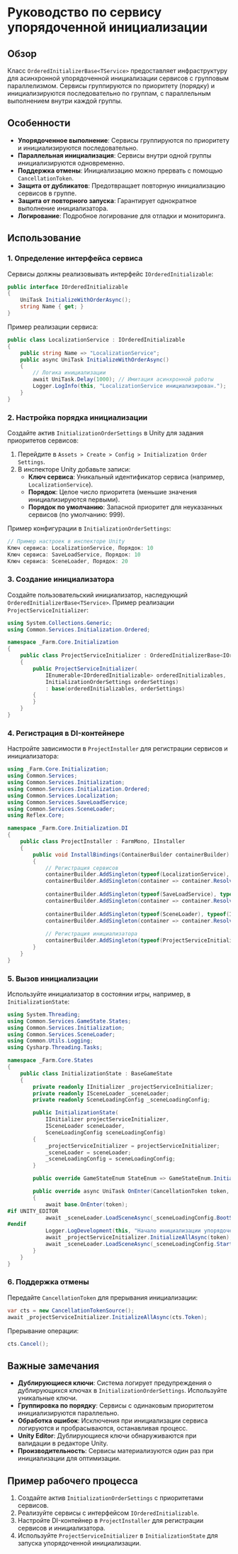 # Руководство по сервису упорядоченной инициализации

## Обзор
Класс `OrderedInitializerBase<TService>` предоставляет инфраструктуру для асинхронной упорядоченной инициализации сервисов с групповым параллелизмом. Сервисы группируются по приоритету (порядку) и инициализируются последовательно по группам, с параллельным выполнением внутри каждой группы.

## Особенности
- **Упорядоченное выполнение**: Сервисы группируются по приоритету и инициализируются последовательно.
- **Параллельная инициализация**: Сервисы внутри одной группы инициализируются одновременно.
- **Поддержка отмены**: Инициализацию можно прервать с помощью `CancellationToken`.
- **Защита от дубликатов**: Предотвращает повторную инициализацию сервисов в группе.
- **Защита от повторного запуска**: Гарантирует однократное выполнение инициализатора.
- **Логирование**: Подробное логирование для отладки и мониторинга.

## Использование

### 1. Определение интерфейса сервиса
Сервисы должны реализовывать интерфейс `IOrderedInitializable`:

```csharp
public interface IOrderedInitializable
{
    UniTask InitializeWithOrderAsync();
    string Name { get; }
}
```

Пример реализации сервиса:

```csharp
public class LocalizationService : IOrderedInitializable
{
    public string Name => "LocalizationService";
    public async UniTask InitializeWithOrderAsync()
    {
        // Логика инициализации
        await UniTask.Delay(1000); // Имитация асинхронной работы
        Logger.LogInfo(this, "LocalizationService инициализирован.");
    }
}
```

### 2. Настройка порядка инициализации
Создайте актив `InitializationOrderSettings` в Unity для задания приоритетов сервисов:

1. Перейдите в `Assets > Create > Config > Initialization Order Settings`.
2. В инспекторе Unity добавьте записи:
   - **Ключ сервиса**: Уникальный идентификатор сервиса (например, `LocalizationService`).
   - **Порядок**: Целое число приоритета (меньшие значения инициализируются первыми).
   - **Порядок по умолчанию**: Запасной приоритет для неуказанных сервисов (по умолчанию: 999).

Пример конфигурации в `InitializationOrderSettings`:

```csharp
// Пример настроек в инспекторе Unity
Ключ сервиса: LocalizationService, Порядок: 10
Ключ сервиса: SaveLoadService, Порядок: 10
Ключ сервиса: SceneLoader, Порядок: 20
```

### 3. Создание инициализатора
Создайте пользовательский инициализатор, наследующий `OrderedInitializerBase<TService>`. Пример реализации `ProjectServiceInitializer`:

```csharp
using System.Collections.Generic;
using Common.Services.Initialization.Ordered;

namespace _Farm.Core.Initialization
{
    public class ProjectServiceInitializer : OrderedInitializerBase<IOrderedInitializable>
    {
        public ProjectServiceInitializer(
            IEnumerable<IOrderedInitializable> orderedInitializables,
            InitializationOrderSettings orderSettings)
            : base(orderedInitializables, orderSettings)
        {
        }
    }
}
```

### 4. Регистрация в DI-контейнере
Настройте зависимости в `ProjectInstaller` для регистрации сервисов и инициализатора:

```csharp
using _Farm.Core.Initialization;
using Common.Services;
using Common.Services.Initialization;
using Common.Services.Initialization.Ordered;
using Common.Services.Localization;
using Common.Services.SaveLoadService;
using Common.Services.SceneLoader;
using Reflex.Core;

namespace _Farm.Core.Initialization.DI
{
    public class ProjectInstaller : FarmMono, IInstaller
    {
        public void InstallBindings(ContainerBuilder containerBuilder)
        {
            // Регистрация сервисов
            containerBuilder.AddSingleton(typeof(LocalizationService), typeof(ILocalizationService), typeof(IOrderedInitializable));
            containerBuilder.AddSingleton(container => container.Resolve<LocalizationService>(), typeof(IService));
            
            containerBuilder.AddSingleton(typeof(SaveLoadService), typeof(ISaveLoadService), typeof(IOrderedInitializable));
            containerBuilder.AddSingleton(container => container.Resolve<ISaveLoadService>(), typeof(IService));
            
            containerBuilder.AddSingleton(typeof(SceneLoader), typeof(ISceneLoader));
            containerBuilder.AddSingleton(container => container.Resolve<ISceneLoader>(), typeof(IService));
            
            // Регистрация инициализатора
            containerBuilder.AddSingleton(typeof(ProjectServiceInitializer), typeof(IInitializer));
        }
    }
}
```

### 5. Вызов инициализации
Используйте инициализатор в состоянии игры, например, в `InitializationState`:

```csharp
using System.Threading;
using Common.Services.GameState.States;
using Common.Services.Initialization;
using Common.Services.SceneLoader;
using Common.Utils.Logging;
using Cysharp.Threading.Tasks;

namespace _Farm.Core.States
{
    public class InitializationState : BaseGameState
    {
        private readonly IInitializer _projectServiceInitializer;
        private readonly ISceneLoader _sceneLoader;
        private readonly SceneLoadingConfig _sceneLoadingConfig;

        public InitializationState(
            IInitializer projectServiceInitializer,
            ISceneLoader sceneLoader,
            SceneLoadingConfig sceneLoadingConfig)
        {
            _projectServiceInitializer = projectServiceInitializer;
            _sceneLoader = sceneLoader;
            _sceneLoadingConfig = sceneLoadingConfig;
        }

        public override GameStateEnum StateEnum => GameStateEnum.Initializing;

        public override async UniTask OnEnter(CancellationToken token, BaseStateParam stateParam = null)
        {
            await base.OnEnter(token);
#if UNITY_EDITOR
            await _sceneLoader.LoadSceneAsync(_sceneLoadingConfig.BootSceneName, token);
#endif
            Logger.LogDevelopment(this, "Начало инициализации упорядоченных сервисов");
            await _projectServiceInitializer.InitializeAllAsync(token);
            await _sceneLoader.LoadSceneAsync(_sceneLoadingConfig.StartSceneName, token);
        }
    }
}
```

### 6. Поддержка отмены
Передайте `CancellationToken` для прерывания инициализации:

```csharp
var cts = new CancellationTokenSource();
await _projectServiceInitializer.InitializeAllAsync(cts.Token);
```

Прерывание операции:

```csharp
cts.Cancel();
```

## Важные замечания
- **Дублирующиеся ключи**: Система логирует предупреждения о дублирующихся ключах в `InitializationOrderSettings`. Используйте уникальные ключи.
- **Группировка по порядку**: Сервисы с одинаковым приоритетом инициализируются параллельно.
- **Обработка ошибок**: Исключения при инициализации сервиса логируются и пробрасываются, останавливая процесс.
- **Unity Editor**: Дублирующиеся ключи обнаруживаются при валидации в редакторе Unity.
- **Производительность**: Сервисы материализуются один раз при инициализации для оптимизации.

## Пример рабочего процесса
1. Создайте актив `InitializationOrderSettings` с приоритетами сервисов.
2. Реализуйте сервисы с интерфейсом `IOrderedInitializable`.
3. Настройте DI-контейнер в `ProjectInstaller` для регистрации сервисов и инициализатора.
4. Используйте `ProjectServiceInitializer` в `InitializationState` для запуска упорядоченной инициализации.